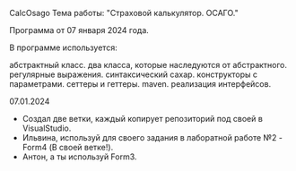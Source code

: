 CalcOsago
Тема работы: "Страховой калькулятор. ОСАГО."

Программа от 07 января 2024 года.

В программе используется:

абстрактный класс.
два класса, которые наследуются от абстрактного.
регулярные выражения.
синтаксический сахар.
конструкторы с параметрами.
сеттеры и геттеры.
maven.
реализация интерфейсов.

07.01.2024
- Создал две ветки, каждый копирует репозиторий под своей в VisualStudio.
- Ильвина, используй для своего задания в лаборатной работе №2 - Form4 (В своей ветке!).
- Антон, а ты используй Form3.
